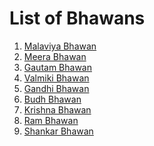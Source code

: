 <!-- TITLE: Bhawans -->
<!-- SUBTITLE: Hostels buildings in BITS Hyderabad are called Bhawans. -->
# List of Bhawans
1. [Malaviya Bhawan](/campus/bhawans/malaviya)
2. [Meera Bhawan](/campus/bhawans/meera)
3. [Gautam Bhawan](/campus/bhawans/gautam)
4. [Valmiki Bhawan](/campus/bhawans/valmiki)
5. [Gandhi Bhawan](/campus/bhawans/gandhi)
6. [Budh Bhawan](/campus/bhawans/budh)
7. [Krishna Bhawan](/campus/bhawans/krishna)
8. [Ram Bhawan](/campus/bhawans/ram)
9. [Shankar Bhawan](/campus/bhawans/shankar)